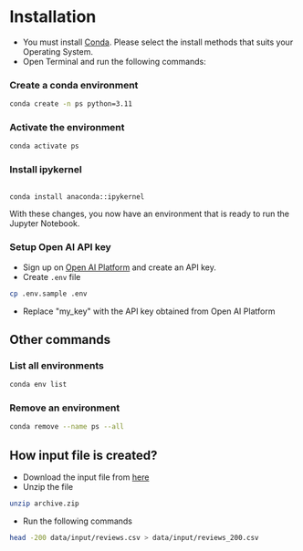 # Installation
- You must install [Conda](https://docs.conda.io/projects/conda/en/stable/). Please select the install methods that suits your Operating System.
- Open Terminal and run the following commands:
### Create a conda environment
```sh
conda create -n ps python=3.11
```

### Activate the environment
```sh
conda activate ps
```
### Install ipykernel
```sh

conda install anaconda::ipykernel
```

With these changes, you now have an environment that is ready to run the Jupyter Notebook.

### Setup Open AI API key
- Sign up on [Open AI Platform](https://platform.openai.com/) and create an API key.
- Create `.env` file
```sh
cp .env.sample .env
```
- Replace "my_key" with the API key obtained from Open AI Platform


## Other commands
### List all environments
```sh
conda env list
```

### Remove an environment
```sh
conda remove --name ps --all
```

## How input file is created?
- Download the input file from [here](https://www.kaggle.com/datasets/muhammadahmedansari/airbnb-dataset?resource=download)
- Unzip the file
```sh
unzip archive.zip
```

- Run the following commands
```sh
head -200 data/input/reviews.csv > data/input/reviews_200.csv
```